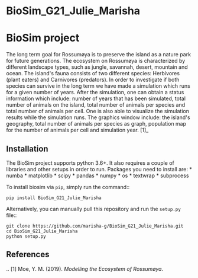 # BioSim_G21_Julie_Marisha

BioSim project
===============

The long term goal for Rossumøya is to preserve the island as a nature park
for future generations. The ecosystem on Rossumøya is characterized by
different landscape types, such as jungle, savannah, desert, mountain and
ocean. The island's fauna consists of two different species: Herbivores
(plant eaters) and Carnivores (predators). In order to investigate if both
species can survive in the long term we have made a simulation which runs for
a given number of years. After the simulation, one can obtain a status
information which include: number of years that has been simulated,
total number of animals on the island, total number of animals per species
and total number of animals per cell. One is also able to visualize the
simulation results while the simulation runs. The graphics window include:
the island's geography, total number of animals per species as graph,
population map for the number of animals per cell and simulation year. [1]_

Installation
-------------
The BioSim project supports python 3.6+. It also requires a couple of libraries 
and other setups in order to run. Packages you need to install are:
    *   numba
    *   matplotlib
    *   scipy
    *   pandas
    *   numpy
    *   os
    *   textwrap
    *   subprocess
   
 To install biosim via ``pip``, simply run the command::

    pip install BioSim_G21_Julie_Marisha

Alternatively, you can manually pull this repository and run the
``setup.py`` file::

    git clone https://github.com/marisha-g/BioSim_G21_Julie_Marisha.git
    cd BioSim_G21_Julie_Marisha
    python setup.py


References
----------
.. [1] Moe, Y. M. (2019). *Modelling the Ecosystem of Rossumøya*.
